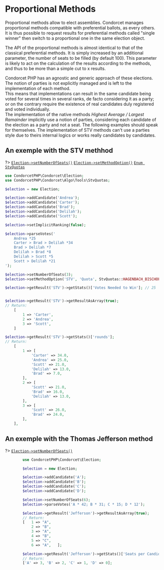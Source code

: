 # Proportional Methods

Proportional methods allow to elect assemblies. Condorcet manages proportional methods compatible with preferential ballots, as every others.  
It is thus possible to request results for preferential methods called "single winner" then switch to a proportional one in the same election object.

The API of the proportional methods is almost identical to that of the classical preferential methods. It is simply increased by an additional parameter, the number of seats to be filled (by default 100). This parameter is likely to act on the calculation of the results according to the methods, and thus to be more than a simple cut to x results.

Condorcet PHP has an agnostic and generic approach of these elections. The notion of parties is not explicitly managed and is left to the implementation of each method.  
This means that implementations can result in the same candidate being voted for several times in several ranks, de facto considering it as a party; or on the contrary require the existence of real candidates duly registered and voted individually.  
The implementation of the native methods _Highest Average / Largest Ramainder_ implicitly use a notion of parties, considering each candidate of the election as a party and not a seat. The following examples should speak for themselves. The implementation of STV methods can't use a parties style due to theirs internal logics or works really candidates by candidates.

<!-- tabs:start -->
## **An exemple with the STV methhod**

?> [`Election->setNumberOfSeats()`](/Docs/ApiReferences/Election%20Class/public%20Election--setNumberOfSeats) 
[`Election->setMethodOption()`](/Docs/ApiReferences/Election%20Class/public%20Election--setMethodOption)
[`Enum StvQuotas`](/ApiReferences?id=condorcetphpcondorcetalgotoolsstvquotas-implements-unitenum-backedenum)
```php
use CondorcetPHP\Condorcet\Election;
use CondorcetPHP\Condorcet\Algo\Tools\StvQuotas;

$election = new Election;

$election->addCandidate('Andrea');
$election->addCandidate('Carter');
$election->addCandidate('Brad');
$election->addCandidate('Delilah');
$election->addCandidate('Scott');

$election->setImplicitRanking(false);

$election->parseVotes('
    Andrea *25
    Carter > Brad > Delilah *34
    Brad > Delilah *7
    Delilah > Brad *8
    Delilah > Scott *5
    Scott > Delilah *21
');

$election->setNumberOfSeats(3);
$election->setMethodOption('STV', 'Quota', StvQuotas::HAGENBACH_BISCHOFF);

$election->getResult('STV')->getStats()['Votes Needed to Win']; // 25


$election->getResult('STV')->getResultAsArray(true);
// Return:
    [
        1 => 'Carter',
        2 => 'Andrea',
        3 => 'Scott',
    ]

$election->getResult('STV')->getStats()['rounds'];
// Return:
    [
        1 => [
            'Carter' => 34.0,
            'Andrea' => 25.0,
            'Scott' => 21.0,
            'Delilah' => 13.0,
            'Brad' => 7.0,
        ],
        2 => [
            'Scott' => 21.0,
            'Brad' => 16.0,
            'Delilah' => 13.0,
        ],
        3 => [
            'Scott' => 26.0,
            'Brad' => 24.0,
        ],
    ],

```

## **An exemple with the Thomas Jefferson method**

?> [`Election->setNumberOfSeats()`](/Docs/ApiReferences/Election%20Class/public%20Election--setNumberOfSeats) 
```php
        use CondorcetPHP\Condorcet\Election;

        $election = new Election;

        $election->addCandidate('A');
        $election->addCandidate('B');
        $election->addCandidate('C');
        $election->addCandidate('D');

        $election->setNumberOfSeats(6);
        $election->parseVotes('A * 42; B * 31; C * 15; D * 12');

        $election->getResult('Jefferson')->getResultAsArray(true);
        // Return:
        [   1 => "A",
            2 => "B",
            3 => "A",
            4 => "B",
            5 => "C",
            6 => "A",   ];

        $election->getResult('Jefferson')->getStats()['Seats per Candidates'];
        // Return:
        ['A' => 3, 'B' => 2, 'C' => 1, 'D' => 0];
```


<!-- tabs:end -->